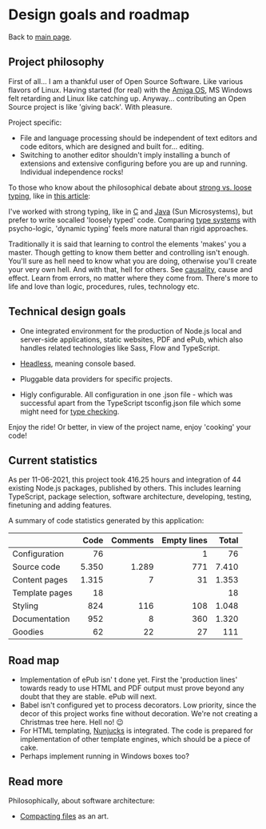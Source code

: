 # Design goals and roadmap

Back to [main  page](../README.md).

## Project philosophy

First of all... I am a thankful user of Open Source Software. Like various flavors of Linux. Having started (for real) with the [Amiga OS](https://en.wikipedia.org/wiki/Amiga), MS Windows felt retarding and Linux like catching up.
Anyway... contributing an Open Source project is like 'giving back'. With pleasure.

Project specific:
+ File and language processing should be independent of text editors and code editors, which are designed and built for... editing.
+ Switching to another editor shouldn't imply installing a bunch of extensions and extensive configuring before you are up and running. Individual independence rocks!

To those who know about the philosophical debate about [strong vs. loose typing](https://en.wikipedia.org/wiki/Strong_and_weak_typing), like in [this article](https://medium.freecodecamp.org/stop-bringing-strong-typing-to-javascript-4da0666cba6e):

I've worked with strong typing, like in [C](https://en.wikipedia.org/wiki/C_(programming_language)) and [Java](https://en.wikipedia.org/wiki/Java_(programming_language)) (Sun Microsystems), but prefer to write socalled 'loosely typed' code.
Comparing [type systems](https://en.wikipedia.org/wiki/Type_system#DYNAMIC) with psycho-logic, 'dynamic typing' feels more natural than rigid approaches.

Traditionally it is said that learning to control the elements 'makes' you a master.
Though getting to know them better and controlling isn't enough.
You'll sure as hell need to know what you are doing, otherwise you'll create your very own hell.
And with that, hell for others.
See [causality](https://en.wikipedia.org/wiki/Causality), cause and effect.
Learn from errors, no matter where they come from.
There's more to life and love than logic, procedures, rules, technology etc.


## Technical design goals

+ One integrated environment for the production of Node.js local and server-side applications, static websites, PDF and ePub, which also handles related technologies like Sass, Flow and TypeScript.

+ [Headless](https://en.wikipedia.org/wiki/Headless_software), meaning console based.

+ Pluggable data providers for specific projects.

+ Higly configurable. All configuration in one .json file - which was successful apart from the TypeScript tsconfig.json file which some might need for [type checking](https://en.wikipedia.org/wiki/Strong_and_weak_typing#Static_type-checking).

Enjoy the ride! Or better, in view of the project name, enjoy 'cooking' your code!


## Current statistics

As per 11-06-2021, this project took 416.25 hours and integration of 44 existing Node.js packages, published by others. This includes learning TypeScript, package selection, software architecture, developing, testing, finetuning and adding features.

A summary of code statistics generated by this application:

|                  | Code     | Comments    | Empty lines | Total    |
| ---------------- | -------: | ----------: | ----------: | -------: |
| Configuration    |       76	|             |           1 |       76 |
| Source code      |    5.350 |       1.289 |         771 |    7.410 |
| Content pages    |    1.315 |           7 |          31 |    1.353 |
| Template pages   |       18 |             |             |       18 |
| Styling          |      824 |         116 |         108 |    1.048 |
| Documentation    |      952 |           8 |         360 |    1.320 |
| Goodies          |       62 |          22 |          27 |      111 |

## Road map

+ Implementation of ePub isn' t done yet. First the 'production lines' towards ready to use HTML and PDF output must prove beyond any doubt that they are stable. ePub will next.
+ Babel isn't configured yet to process decorators. Low priority, since the decor of this project works fine without decoration. We're not creating a Christmas tree here. Hell no! 😉
+ For HTML templating, [Nunjucks](https://www.npmjs.com/package/nunjucks) is integrated. The code is prepared for implementation of other template engines, which should be a piece of cake.
+ Perhaps implement running in Windows boxes too?

## Read more

Philosophically, about software architecture:

+ [Compacting files](./philosophical/compacting-files.md) as an art.


[comment]: <> (See https://github.github.com/gfm/)
